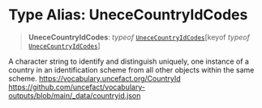 # Type Alias: UneceCountryIdCodes

> **UneceCountryIdCodes**: *typeof* [`UneceCountryIdCodes`](../variables/UneceCountryIdCodes.md)\[keyof *typeof* [`UneceCountryIdCodes`](../variables/UneceCountryIdCodes.md)\]

A character string to identify and distinguish uniquely, one instance of a country in an identification scheme from all other objects within the same scheme.
https://vocabulary.uncefact.org/CountryId
https://github.com/uncefact/vocabulary-outputs/blob/main/_data/countryid.json
